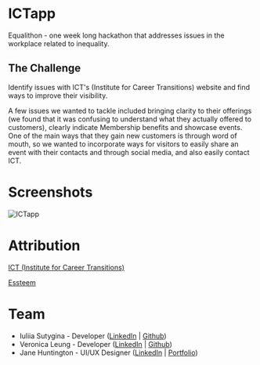# ICTapp
Equalithon - one week long hackathon that addresses issues in the workplace related to inequality.

## The Challenge
Identify issues with ICT's (Institute for Career Transitions) website and find ways to improve their visibility.

A few issues we wanted to tackle included bringing clarity to their offerings (we found that it was confusing to understand what they actually offered to customers),
clearly indicate Membership benefits and showcase events. One of the main ways that they gain new customers is through word of mouth, so we wanted to incorporate ways 
for visitors to easily share an event with their contacts and through social media, and also easily contact ICT. 

# Screenshots
![ICTapp](https://github.com/tungtung233/ICTapp/blob/main/docs/ICTapp.gif?raw=true)

# Attribution
[ICT (Institute for Career Transitions)](https://www.ictransitions.org/)

[Essteem](https://www.essteem.com/)

# Team
 - Iuliia Sutygina - Developer ([LinkedIn](https://www.linkedin.com/in/juliasut/) | [Github](https://github.com/juliasut))
 - Veronica Leung - Developer ([LinkedIn](https://www.linkedin.com/in/yi-tung-leung/) | [Github](https://github.com/tungtung233))
 - Jane Huntington - UI/UX Designer ([LinkedIn](https://www.linkedin.com/in/jane-huntington/) | [Portfolio](https://www.janehuntingtonux.com
))
  
